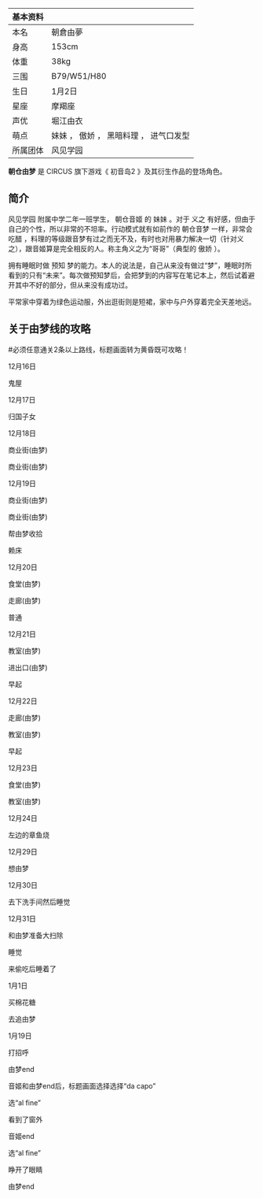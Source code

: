 |  **基本资料**  ||
|---|---|
|本名  |  朝倉由夢   |
|身高  |  153cm   |
|体重  |  38kg   |
|三围  |  B79/W51/H80   |
|生日  |  1月2日   |
|星座  |  摩羯座   |
|声优  |  堀江由衣   |
|萌点  |  妹妹  ，  傲娇  ，  黑暗料理  ，  进气口发型   |
|所属团体  |  风见学园   |
  
**朝仓由梦** 是  CIRCUS  旗下游戏《  初音岛2  》及其衍生作品的登场角色。

##  简介

风见学园  附属中学二年一班学生，  朝仓音姬  的  妹妹  。对于  义之  有好感，但由于自己的个性，所以非常的不坦率。行动模式就有如前作的
朝仓音梦  一样，非常会  吃醋
，料理的等级跟音梦有过之而无不及，有时也对用暴力解决一切（针对义之），跟音姬算是完全相反的人。称主角义之为“哥哥”（典型的  傲娇  ）。

拥有睡眠时做  预知
梦的能力。本人的说法是，自己从来没有做过“梦”，睡眠时所看到的只有“未来”。每次做预知梦后，会把梦到的内容写在笔记本上，然后试着避开其中不好的部分，但从来没有成功过。

平常家中穿着为绿色运动服，外出逛街则是短裙，家中与户外穿着完全天差地远。

##  关于由梦线的攻略

#必须任意通关2条以上路线，标题画面转为黄昏既可攻略！

12月16日

鬼屋

12月17日

归国子女

12月18日

商业街(由梦)

商业街(由梦)

12月19日

商业街(由梦)

商业街(由梦)

帮由梦收拾

赖床

12月20日

食堂(由梦)

走廊(由梦)

普通

12月21日

教室(由梦)

进出口(由梦)

早起

12月22日

走廊(由梦)

教室(由梦)

早起

12月23日

食堂(由梦)

教室(由梦)

12月24日

左边的章鱼烧

12月29日

想由梦

12月30日

去下洗手间然后睡觉

12月31日

和由梦准备大扫除

睡觉

来偷吃后睡着了

1月1日

买棉花糖

去追由梦

1月19日

打招呼

由梦end

音姬和由梦end后，标题画面选择选择“da capo”

选“al fine”

看到了窗外

音姬end

选“al fine”

睁开了眼睛

由梦end

  

